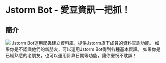# Jstorm Bot - 愛豆資訊一把抓！

## 簡介
![](https://www.j-storm.co.jp/files/45/js/assets/common/img/OGP.png)
Jstorm Bot運用爬蟲建立資料庫，提供Jstorm旗下成員的資料查詢功能。
如果你是不認識他們的新朋友，可以運用Jstorm Bot得到各種基本資訊。
如果你是已經熟悉的老朋友，也可以運用計算日期等功能，讓你慶祝不耽誤！
